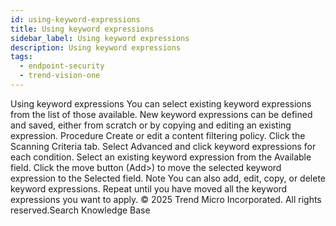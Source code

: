 ```yaml
---
id: using-keyword-expressions
title: Using keyword expressions
sidebar_label: Using keyword expressions
description: Using keyword expressions
tags:
  - endpoint-security
  - trend-vision-one
---
```


 Using keyword expressions You can select existing keyword expressions from the list of those available. New keyword expressions can be defined and saved, either from scratch or by copying and editing an existing expression. Procedure Create or edit a content filtering policy. Click the Scanning Criteria tab. Select Advanced and click keyword expressions for each condition. Select an existing keyword expression from the Available field. Click the move button (Add>) to move the selected keyword expression to the Selected field. Note You can also add, edit, copy, or delete keyword expressions. Repeat until you have moved all the keyword expressions you want to apply. © 2025 Trend Micro Incorporated. All rights reserved.Search Knowledge Base